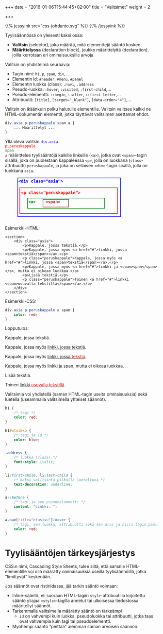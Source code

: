 +++
date = "2016-01-06T15:44:45+02:00"
title = "Valitsimet"
weight = 2

+++

{{% jessyink src="css-johdanto.svg" %}}
{{% /jessyink %}}

Tyylisäännössä on yleisesti kaksi osaa:

* __Valitsin__ (selector), joka määrää, mitä elementtejä sääntö koskee.
* __Määrittelyosa__ (declaration block), joukko määrittelyitä (declaration), joilla kerrotaan eri ominaisuuksille arvoja.

Valitsin on yhdistelmä seuraavia:

* Tagin nimi: `h1`, `p`, `span`, `div`,...
* Elementin id: `#header`, `#menu`, `#panel`
* Elementin luokka (class): `.navi`, `.address`
* Pseudo-luokka: `:hover`, `:visited`, `:first-child`,...
* Pseudo-elementti: `::begin`, `::after`, `::first-letter`,...
* Attribuutit: `[title]`, `[target="_blank"]`, `[data-order="4"]`,...

Valitsin on ikäänkuin polku halutulle elementille. Valitsin valitsee kaikki ne HTML-dokumentin
elementit, jotka täyttävät valitsimen asettamat ehdot.

```css
div.asia p.peruskappale span a {
    ... Määrittelyt ...
}
```
Yllä oleva valitsin <code><span style="color: blue;">div.asia</span> <span style="color: red;">p.peruskappale</span> <span style="color: green;">span</span> <span style="color: brown;">a</span></code>
määrittelee tyylisääntöjä kaikille linkeille (`<a>`), jotka ovat `<span>`-tagin sisällä, joka on puolestaan kappaleessa `<p>`, jolla on luokkana (`class`-attribuutti) `peruskappale`, ja joka on
sellaisen `<div>`-tagin sisällä, jolla on luokkana `asia`.

<figure>
<svg xmlns="http://www.w3.org/2000/svg" version="1.1" width="500" height="170" viewBox="0 0 500 170" class="chart">
    <rect stroke="blue" stroke-width="2" fill="none" x="2" y="2" width="400" height="150"></rect>
    <rect stroke="red" stroke-width="2" fill="none" x="10" y="40" width="380" height="100"></rect>
    <rect stroke="green" stroke-width="2" fill="none" x="40" y="80" width="300" height="40"></rect>
    <rect stroke="brown" stroke-width="2" fill="none" x="100" y="85" width="100" height="30"></rect>
    <text x="5" y="20" style="font-family: monospace; font-size: 16px; font-weight: bold; fill: blue;">&lt;div class=&quot;asia&quot;&gt;</text>
    <text x="15" y="65" style="font-family: monospace; font-size: 16px; font-weight: bold; fill: red;">&lt;p class=&quot;peruskappale&quot;&gt;</text>
    <text x="43" y="100" style="font-family: monospace; font-size: 16px; font-weight: bold; fill: green;">&lt;a&gt;</text>
    <text x="110" y="100" style="font-family: monospace; font-size: 16px; font-weight: bold; fill: brown;">&lt;span&gt;</text>
</svg>
</figure>

Esimerkki-HTML:
```
<section>
    <div class="asia">
        <p>Kappale, jossa tekstiä.</p>
        <p>Kappale, jossa myös <a href="#">linkki, jossa <span>tekstiä</span></a>.</p>
        <p class="peruskappale">Kappale, jossa myös <a href="#">linkki, jossa <span>tekstiä</span></a>.</p>
        <p>Kappale, jossa myös <a href="#">linkki ja <span>span</span></a>, mutta ei oikeaa luokkaa.</p>
        <p>Lisää tekstiä.</p>
        <p class="peruskappale">Toinen <a href="#">linkki <span>osuvalla tekstillä</span></a>.</p>
    </div>
</section>
```
Esimerkki-CSS:
```css
div.asia p.peruskappale a span {
    color: red;
}
```

Lopputulos:
<div class="html-example">
<section>
    <div class="asia">
        <p>Kappale, jossa tekstiä.</p>
        <p>Kappale, jossa myös <a href="#">linkki, jossa <span>tekstiä</span></a>.</p>
        <p class="peruskappale">Kappale, jossa myös <a href="#">linkki, jossa <span style="color: red;">tekstiä</span></a>.</p>
        <p>Kappale, jossa myös <a href="#">linkki ja <span>span</span></a>, mutta ei oikeaa luokkaa.</p>
        <p>Lisää tekstiä.</p>
        <p class="peruskappale">Toinen <a href="#">linkki <span style="color: red;">osuvalla tekstillä</span></a>.</p>
    </div>
</section>
</div>

Valitsimia voi yhdistellä (saman HTML-tagin useita ominaisuuksia) sekä luetella (useammalla valitsimella yhteiset säännöt).

```css
h1 {
    /* tagi */
    color: red;
}

h1#otsikko {
    /* tagi ja id */
    color: blue;
}

.address {
    /* luokka (class) */
    font-style: italic;
}

li:first-child, li:last-child {
    /* kaksi valitsinta pilkulla lueteltuna */
    text-decoration: underline;
}

a::before {
    /* tagi ja sen pseudoelementti */
    content: "Linkki: ";
}

a.nav[title="etusivu"]:hover {
    /* tagi, sen luokka, attribuutti sekä sen arvo ja hiiri tagin päällä */
    color: red;
}
```

Tyylisääntöjen tärkeysjärjestys
===============================
CSS:n nimi, Cascading Style Sheets, tulee siitä, että samalle HTML-elementille voi olla
määrätty ominaisuuksia useilla tyylisäännöillä, jotka "limittyvät" keskenään.

Jos säännöt ovat ristiriidassa, jää tarkin sääntö voimaan:

* Inline-sääntö, eli suoraan HTML-tagiin `style`-attribuutilla kirjoitettu
    sääntö yliajaa `<style>`-tagilla annetut tai ulkoisessa tiedostossa
    määritellyt säännöt.
* Tarkemmalla valitsimella määrätty sääntö on tärkeämpi
    * `id` on vahvempi kuin luokka, pseudoluokka tai attribuutti, jotka taas ovat
        vahvempia kuin tagi tai pseudoelementti.
* Myöhempi sääntö "peittää" aiemman saman arvoisen säännön.